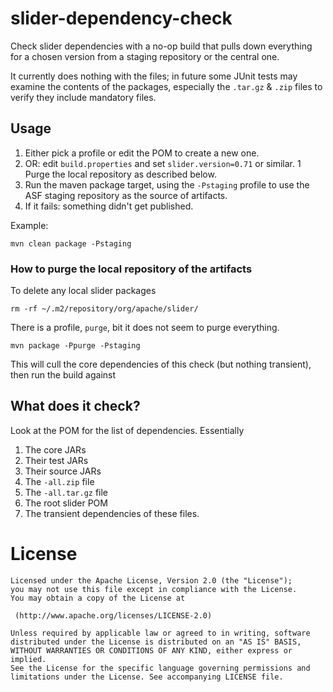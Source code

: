 <!---
   Licensed to the Apache Software Foundation (ASF) under one or more
   contributor license agreements.  See the NOTICE file distributed with
   this work for additional information regarding copyright ownership.
   The ASF licenses this file to You under the Apache License, Version 2.0
   (the "License"); you may not use this file except in compliance with
   the License.  You may obtain a copy of the License at

       http://www.apache.org/licenses/LICENSE-2.0

   Unless required by applicable law or agreed to in writing, software
   distributed under the License is distributed on an "AS IS" BASIS,
   WITHOUT WARRANTIES OR CONDITIONS OF ANY KIND, either express or implied.
   See the License for the specific language governing permissions and
   limitations under the License.
-->

# slider-dependency-check

Check slider dependencies with a no-op build that pulls down everything for a chosen version from a staging repository
or the central one.

It currently does nothing with the files; in future some JUnit tests may examine the contents of the packages, especially the `.tar.gz` & `.zip` files to verify they include mandatory files. 

## Usage

1. Either pick a profile or edit the POM to create a new one.
1. OR: edit `build.properties` and set `slider.version=0.71` or similar.
1  Purge the local repository as described below.
1. Run the maven package target, using the `-Pstaging` profile to use the ASF staging repository as the
source of artifacts.
1. If it fails: something didn't get published.

Example:

    mvn clean package -Pstaging

### How to purge the local repository of the artifacts

To delete any local slider packages

    rm -rf ~/.m2/repository/org/apache/slider/

There is a profile, `purge`, bit it does not seem to purge everything.

    mvn package -Ppurge -Pstaging

This will cull the core dependencies of this check (but nothing transient), then run the build against 

## What does it check?

Look at the POM for the list of dependencies. Essentially

1. The core JARs
1. Their test JARs
1. Their source JARs
1. The `-all.zip` file
1. The `-all.tar.gz` file
1. The root slider POM
1. The transient dependencies of these files.


# License


    Licensed under the Apache License, Version 2.0 (the "License");
    you may not use this file except in compliance with the License.
    You may obtain a copy of the License at
    
     (http://www.apache.org/licenses/LICENSE-2.0)
    
    Unless required by applicable law or agreed to in writing, software
    distributed under the License is distributed on an "AS IS" BASIS,
    WITHOUT WARRANTIES OR CONDITIONS OF ANY KIND, either express or implied.
    See the License for the specific language governing permissions and
    limitations under the License. See accompanying LICENSE file.

